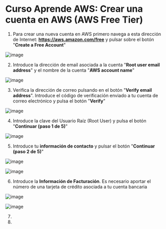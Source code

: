 # Curso Aprende AWS: Crear una cuenta en AWS (AWS Free Tier)

1. Para crear una nueva cuenta en AWS primero navega a esta dirección de Internet: **https://aws.amazon.com/free** y pulsar sobre el botón "**Create a Free Account**"

![image](https://github.com/user-attachments/assets/f12ea633-4bc0-4bc0-b2da-6dfe44fc0cca)

2. Introduce la dirección de email asociada a la cuenta "**Root user email address**" y el nombre de la cuenta "**AWS account name**" 

![image](https://github.com/user-attachments/assets/3c11dcf7-01a2-47fb-a89d-422ca2495f63)

3. Verifica la dirección de correo pulsando en el botón "**Verify email address**". Introduce el código de verificación enviado a tu cuenta de correo electrónico y pulsa el botón "**Verify**"

![image](https://github.com/user-attachments/assets/5f9cf5aa-6151-42ac-b909-46f7fbec8667)

4. Introduce la clave del Usuario Raíz (Root User) y pulsa el botón "**Continuar (paso 1 de 5)**"

![image](https://github.com/user-attachments/assets/1cc7b9f9-7d69-43cf-8695-f6cbe83c8e8b)

5. Introduce tu **información de contacto** y pulsar el botón "**Continuar (paso 2 de 5)**"

![image](https://github.com/user-attachments/assets/baf387c7-c7c6-43d1-8652-bb6c8eeda728)

![image](https://github.com/user-attachments/assets/3142b80a-f4fa-4133-bc96-c974040b6a0b)

6. Introduce la **Información de Facturación**. Es necesario aportar el número de una tarjeta de crédito asociada a tu cuenta bancaria

![image](https://github.com/user-attachments/assets/32ade17c-8fd9-4a6a-9d33-e19230c9aa18)

![image](https://github.com/user-attachments/assets/d1da9ad6-9c64-4916-8afe-8eb9d997be83)


7. 


7. 



